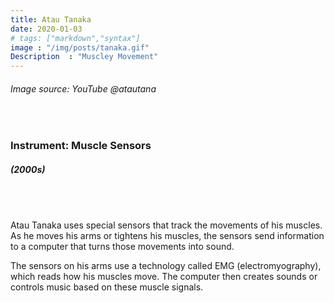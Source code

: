 ```yaml
---
title: Atau Tanaka
date: 2020-01-03
# tags: ["markdown","syntax"]
image : "/img/posts/tanaka.gif"
Description  : "Muscley Movement"
---
```


###### *Image source: YouTube @atautana*

#### &nbsp;

### Instrument: **Muscle Sensors**

##### (2000s)

## &nbsp;

Atau Tanaka uses special sensors that track the movements of his muscles. As he moves his arms or tightens his muscles, the sensors send information to a computer that turns those movements into sound.

The sensors on his arms use a technology called EMG (electromyography), which reads how his muscles move. The computer then creates sounds or controls music based on these muscle signals.